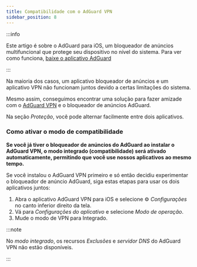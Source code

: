 ```yaml
---
title: Compatibilidade com o AdGuard VPN
sidebar_position: 8
---
```


:::info

Este artigo é sobre o AdGuard para iOS, um bloqueador de anúncios multifuncional que protege seu dispositivo no nível do sistema. Para ver como funciona, [baixe o aplicativo AdGuard](https://agrd.io/download-kb-adblock)

:::

Na maioria dos casos, um aplicativo bloqueador de anúncios e um aplicativo VPN não funcionam juntos devido a certas limitações do sistema.

Mesmo assim, conseguimos encontrar uma solução para fazer amizade com o [AdGuard VPN](https://adguard-vpn.com/) e o bloqueador de anúncios AdGuard.

Na seção _Proteção_, você pode alternar facilmente entre dois aplicativos.

### Como ativar o modo de compatibilidade

**Se você já tiver o bloqueador de anúncios do AdGuard ao instalar o AdGuard VPN, o modo integrado (compatibilidade) será ativado automaticamente, permitindo que você use nossos aplicativos ao mesmo tempo.**

Se você instalou o AdGuard VPN primeiro e só então decidiu experimentar o bloqueador de anúncio AdGuard, siga estas etapas para usar os dois aplicativos juntos:

1. Abra o aplicativo AdGuard VPN para iOS e selecione ⚙ _Configurações_ no canto inferior direito da tela.
2. Vá para _Configurações do aplicativo_ e selecione _Modo de operação_.
3. Mude o modo de VPN para Integrado.

:::note

No _modo integrado_, os recursos _Exclusões_ e _servidor DNS_ do AdGuard VPN não estão disponíveis.

:::
